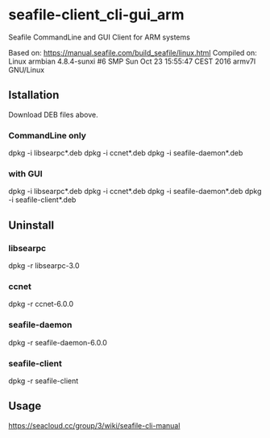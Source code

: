 # seafile-client_cli-gui_arm
Seafile CommandLine and GUI Client for ARM systems

Based on: https://manual.seafile.com/build_seafile/linux.html
Compiled on: Linux armbian 4.8.4-sunxi #6 SMP Sun Oct 23 15:55:47 CEST 2016 armv7l GNU/Linux

## Istallation

Download DEB files above.

### CommandLine only
dpkg -i libsearpc*.deb
dpkg -i ccnet*.deb
dpkg -i seafile-daemon*.deb

### with GUI
dpkg -i libsearpc*.deb
dpkg -i ccnet*.deb
dpkg -i seafile-daemon*.deb
dpkg -i seafile-client*.deb

## Uninstall
### libsearpc
dpkg -r libsearpc-3.0
### ccnet
dpkg -r ccnet-6.0.0
### seafile-daemon
dpkg -r seafile-daemon-6.0.0
### seafile-client
dpkg -r seafile-client

## Usage
https://seacloud.cc/group/3/wiki/seafile-cli-manual
